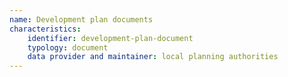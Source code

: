 ```yaml
---
name: Development plan documents
characteristics:
    identifier: development-plan-document
    typology: document
    data provider and maintainer: local planning authorities
---
```

